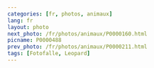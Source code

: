 ```yaml
---
categories: [fr, photos, animaux]
lang: fr
layout: photo
next_photo: /fr/photos/animaux/P0000160.html
picname: P0000488
prev_photo: /fr/photos/animaux/P0000211.html
tags: [Fotofalle, Leopard]
---
```

